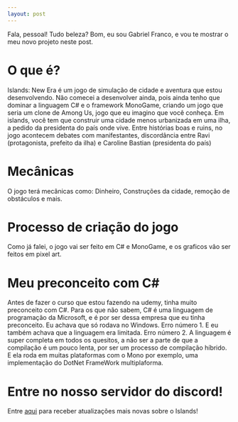 ```yaml
---
layout: post
---
```


Fala, pessoal! Tudo beleza? Bom, eu sou Gabriel Franco, e vou te mostrar o meu novo projeto neste post.

# O que é?

Islands: New Era é um jogo de simulação de cidade e aventura que estou desenvolvendo.
Não comecei a desenvolver ainda, pois ainda tenho que dominar a linguagem C# e o framework MonoGame, criando um jogo que seria um clone de Among Us, jogo que eu imagino que você conheça.
Em islands, você tem que construir uma cidade menos urbanizada em uma ilha, a pedido da presidenta do país onde vive. Entre histórias boas e ruins, no jogo acontecem debates com manifestantes, discordância entre Ravi (protagonista, prefeito da ilha) e Caroline Bastian (presidenta do país)


# Mecânicas

O jogo terá mecânicas como: Dinheiro, Construções da cidade, remoção de obstáculos e mais.

# Processo de criação do jogo

Como já falei, o jogo vai ser feito em C# e MonoGame, e os graficos vão ser feitos em pixel art. 

# Meu preconceito com C#

Antes de fazer o curso que estou fazendo na udemy, tinha muito preconceito com C#. Para os que não sabem, C# é uma linguagem de programação da Microsoft, e é por ser dessa empresa que eu tinha preconceito. Eu achava que só rodava no Windows. Erro número 1. E eu também achava que a linguagem era limitada. Erro número 2. A linguagem é super completa em todos os quesitos, a não ser a parte de que a compilação é um pouco lenta, por ser um processo de compilação híbrido. E ela roda em muitas plataformas com o Mono por exemplo, uma implementação do DotNet FrameWork multiplaforma.


# Entre no nosso servidor do discord!

Entre [aqui][discord] para receber atualizações mais novas sobre o Islands! 

[discord]: https://discord.gg/fcpJkYg

                            